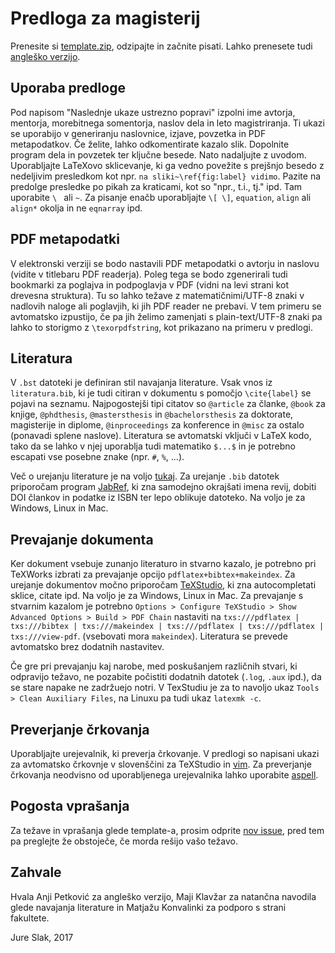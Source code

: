 # Predloga za magisterij

Prenesite si [template.zip](template.zip), odzipajte in začnite pisati. Lahko prenesete tudi
[angleško verzijo](template_english.zip).

## Uporaba predloge
Pod napisom "Naslednje ukaze ustrezno popravi" izpolni ime avtorja, mentorja, morebitnega somentorja,
naslov dela in leto magistriranja. Ti ukazi se uporabijo v generiranju naslovnice, izjave, povzetka in
PDF metapodatkov. Če želite, lahko odkomentirate kazalo slik. Dopolnite program dela in povzetek ter ključne besede.
Nato nadaljujte z uvodom. Uporabljajte LaTeXovo sklicevanje, ki ga vedno povežite s prejšnjo besedo z nedeljivim
presledkom kot npr. `na sliki~\ref{fig:label} vidimo`. Pazite na predolge presledke po pikah za kraticami, kot so
"npr., t.i., tj." ipd. Tam uporabite `\ ` ali `~`. Za pisanje enačb uporabljajte `\[ \]`, `equation`, `align` ali
`align*` okolja in ne `eqnarray` ipd.

## PDF metapodatki
V elektronski verziji se bodo nastavili PDF metapodatki o avtorju in naslovu (vidite v titlebaru PDF readerja).
Poleg tega se bodo zgenerirali tudi bookmarki za poglajva in podpoglavja v PDF (vidni na levi strani kot drevesna struktura).
Tu so lahko težave z matematičnimi/UTF-8 znaki v nadlovih naloge ali poglavjih, ki jih PDF reader ne prebavi. V tem primeru
se avtomatsko izpustijo, če pa jih želimo zamenjati s plain-text/UTF-8 znaki pa lahko to storigmo z `\texorpdfstring`,
kot prikazano na primeru v predlogi.

## Literatura
V `.bst` datoteki je definiran stil navajanja literature. Vsak vnos iz `literatura.bib`, ki je tudi citiran v dokumentu
s pomočjo `\cite{label}` se pojavi na seznamu. Najpogostejši tipi citatov so `@article` za članke, `@book` za knjige,
`@phdthesis`, `@mastersthesis` in `@bachelorsthesis` za doktorate, magisterije in diplome, `@inproceedings` za konference
in `@misc` za ostalo (ponavadi splene naslove). Literatura se avtomatski vključi v LaTeX kodo, tako da se lahko v njej
uporablja tudi matematiko `$...$` in je potrebno escapati vse posebne znake (npr. `#`, `%`, ...).

Več o urejanju literature je na voljo [tukaj](https://en.wikibooks.org/wiki/LaTeX/Bibliography_Management#BibTeX).
Za urejanje `.bib` datotek priporočam program [JabRef](http://www.jabref.org/), ki zna samodejno okrajšati imena
revij, dobiti DOI člankov in podatke iz ISBN ter lepo oblikuje datoteko. Na voljo je za Windows, Linux in Mac.

## Prevajanje dokumenta
Ker dokument vsebuje zunanjo literaturo in stvarno kazalo, je potrebno pri TeXWorks izbrati za prevajanje opcijo
`pdflatex+bibtex+makeindex`. Za urejanje dokumentov močno priporočam [TeXStudio](http://www.texstudio.org/),
ki zna autocompletati sklice, citate ipd.  Na voljo je za Windows, Linux in Mac. Za prevajanje s stvarnim
kazalom je potrebno `Options > Configure TeXStudio > Show Advanced Options > Build > PDF Chain` nastaviti na
`txs:///pdflatex | txs:///bibtex | txs:///makeindex | txs:///pdflatex | txs:///pdflatex | txs:///view-pdf`.
(vsebovati mora `makeindex`). Literatura se prevede avtomatsko brez dodatnih nastavitev.

Če gre pri prevajanju kaj narobe, med poskušanjem različnih stvari, ki odpravijo težavo, ne pozabite počistiti
dodatnih datotek (`.log`, `.aux` ipd.), da se stare napake ne zadržuejo notri. V TexStudiu je za to navoljo ukaz
`Tools > Clean Auxiliary Files`, na Linuxu pa tudi ukaz `latexmk -c`.

## Preverjanje črkovanja
Uporabljajte urejevalnik, ki preverja črkovanje. V predlogi so napisani ukazi za avtomatsko črkovnje v slovenščini za
TeXStudio in [vim](http://www.vim.org/). Za preverjanje črkovanja neodvisno od uporabljenega urejevalnika lahko uporabite
[aspell](http://aspell.net/).

## Pogosta vprašanja
Za težave in vprašanja glede template-a, prosim odprite
[nov issue](https://github.com/jureslak/magisterij-template/issues?q=is%3Aissue),
pred tem pa preglejte že obstoječe, če morda rešijo vašo težavo.

## Zahvale
Hvala Anji Petković za angleško verzijo, Maji Klavžar za natančna navodila glede navajanja literature in
Matjažu Konvalinki za podporo s strani fakultete.

Jure Slak, 2017
